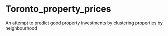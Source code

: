 # Toronto_property_prices
 An attempt to predict good property investments by clustering properties by neighbourhood
